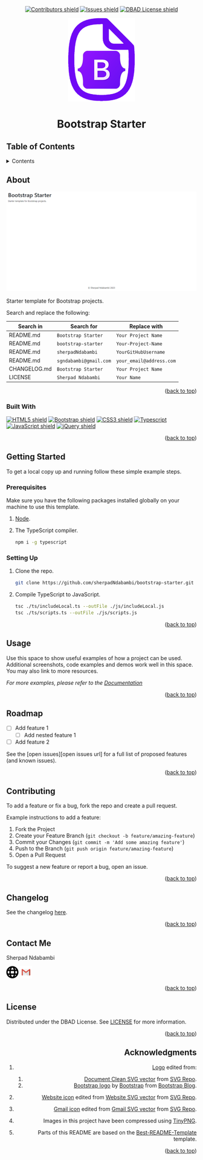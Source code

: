 <!-- Top anchor -->
<div id="top">

<!-- Project Shields -->

<div align=center>

[![Contributors shield][Contributors shield url]][Contributors url]
[![Issues shield][Issues shield url]][Issues url]
[![DBAD License shield][DBAD License shield url]][License url]

</div>

<div align=center>

[![Bootstrap Starter logo][Logo url]][Repo url]

</div>

<div align=center>

# Bootstrap Starter

</div>

## Table of Contents

<details>

   <summary>Contents</summary>

1. [About](#about)
   1. [Built With](#built-with)
1. [Getting Started](#getting-started)
   1. [Prerequisites](#prerequisites)
   1. [Setting Up](#setting-up)
1. [Usage](#usage)
1. [Roadmap](#roadmap)
1. [Contributing](#contributing)
1. [Changelog](#changelog)
1. [Contact Me](#changelog)
1. [Acknowledgments](#acknowledgments)

</details>

## About

[![Bootstrap Starter screenshot][Bootstrap Starter screenshot url]][Bootstrap Starter url]

Starter template for Bootstrap projects.

Search and replace the following:

| Search in    | Search for             | Replace with             |
| ------------ | ---------------------- | ------------------------ |
| README.md    | `Bootstrap Starter`    | `Your Project Name`      |
| README.md    | `bootstrap-starter`    | `Your-Project-Name`      |
| README.md    | `sherpadNdabambi`      | `YourGitHubUsername`     |
| README.md    | `sgndabambi@gmail.com` | `your_email@address.com` |
| CHANGELOG.md | `Bootstrap Starter`    | `Your Project Name`      |
| LICENSE      | `Sherpad Ndabambi`     | `Your Name`              |

<div align=right>

([back to top](#top))

</div>

### Built With

[![HTML5 shield][HTML5 shield url]][HTML5 url]
[![Bootstrap shield][Bootstrap shield url]][Bootstrap url]
[![CSS3 shield][CSS3 shield url]][CSS3 url]
[![Typescript][Typescript shield]][Typescript url]
[![JavaScript shield][JavaScript shield url]][JavaScript url]
[![jQuery shield][jQuery shield url]][jQuery url]

<div align=right>

([back to top](#top))

</div>

## Getting Started

To get a local copy up and running follow these simple example steps.

### Prerequisites

Make sure you have the following packages installed globally on your machine to use this template.

1. [Node][Node url].
1. The TypeScript compiler.

   ```sh
   npm i -g typescript
   ```

### Setting Up

1. Clone the repo.

   ```sh
   git clone https://github.com/sherpadNdabambi/bootstrap-starter.git
   ```

1. Compile TypeScript to JavaScript.

   ```sh
   tsc ./ts/includeLocal.ts --outFile ./js/includeLocal.js
   tsc ./ts/scripts.ts --outFile ./js/scripts.js
   ```

<div align=right>

([back to top](#top))

</div>

## Usage

Use this space to show useful examples of how a project can be used. Additional screenshots, code examples and demos work well in this space. You may also link to more resources.

_For more examples, please refer to the [Documentation][Documentation url]_

<div align=right>

([back to top](#top))

</div>

## Roadmap

- [ ] Add feature 1
  - [ ] Add nested feature 1
- [ ] Add feature 2

See the [open issues][open issues url] for a full list of proposed features (and known issues).

<div align=right>

([back to top](#top))

</div>

## Contributing

To add a feature or fix a bug, fork the repo and create a pull request.

Example instructions to add a feature:

1. Fork the Project
1. Create your Feature Branch (`git checkout -b feature/amazing-feature`)
1. Commit your Changes (`git commit -m 'Add some amazing feature'`)
1. Push to the Branch (`git push origin feature/amazing-feature`)
1. Open a Pull Request

To suggest a new feature or report a bug, open an issue.

<div align=right>

([back to top](#top))

</div>

## Changelog

See the changelog [here][changelog url].

<div align=right>

([back to top](#top))

</div>

## Contact Me

Sherpad Ndabambi

<span title="Personal website">[<img alt="Website icon" src="./img/website-ui-web-svgrepo-com.svg" style="height: 32px">][Personal website url]</span>
<span title="Email">[<img alt="Gmail icon" src="./img/gmail-old-svgrepo-com.svg" style="height: 32px">][Email address]<span>

<div align=right>

([back to top](#top))

</div>

## License

Distributed under the DBAD License. See [LICENSE][License url] for more information.

<div align=right>

([back to top](#top))

## Acknowledgments

1. [Logo][Logo url] edited from:

   1. [Document Clean SVG vector][Document Clean SVG vector url] from [SVG Repo][SVG Repo url].
   1. [Bootstrap logo][Bootstrap logo url] by [Bootstrap][Bootstrap url] from [Bootstrap Blog][Bootstrap Blog url].

1. [Website icon][Website icon url] edited from [Website SVG vector][Website SVG vector url] from [SVG Repo][SVG Repo url].
1. [Gmail icon][Gmail icon url] edited from [Gmail SVG vector][Gmail SVG vector url] from [SVG Repo][SVG Repo url].
1. Images in this project have been compressed using [TinyPNG][TinyPNG url].
1. Parts of this README are based on the [Best-README-Template][Best-README-Template url] template.

<div align=right>

([back to top](#top))

</div>

<!-- References -->

[Contributors shield url]: https://img.shields.io/github/contributors/sherpadNdabambi/bootstrap-starter.svg?style=flat
[Contributors url]: https://github.com/sherpadNdabambi/bootstrap-starter/graphs/contributors
[Issues shield url]: https://img.shields.io/github/issues/sherpadNdabambi/bootstrap-starter.svg?style=flat
[Issues url]: https://github.com/sherpadNdabambi/bootstrap-starter/issues
[DBAD License shield url]: https://img.shields.io/badge/license-DBAD-blue?style=flat
[License url]: ./LICENSE
[Logo url]: ./img/bootstrap-starter-logo.png
[Repo url]: https://github.com/SherpadNdabambi/bootstrap-starter/
[Bootstrap Starter screenshot url]: ./img/og-image.png
[Bootstrap Starter url]: https://github.com/sherpadNdabambi/bootstrap-starter/
[Bootstrap shield url]: https://img.shields.io/badge/Bootstrap-563D7C?style=flat&logo=bootstrap&logoColor=white
[HTML5 shield url]: https://img.shields.io/badge/HTML5-E34F26?style=flat&logo=html5&logoColor=white
[HTML5 url]: https://html.spec.whatwg.org/multipage/
[Bootstrap url]: https://getbootstrap.com
[CSS3 shield url]: https://img.shields.io/badge/CSS3-1572B6?style=flat&logo=css3&logoColor=white
[CSS3 url]: https://www.w3.org/TR/CSS/#css
[Typescript shield]: https://img.shields.io/badge/TypeScript-007ACC?style=flat&logo=typescript&logoColor=white
[Typescript url]: https://www.typescriptlang.org/
[JavaScript shield url]: https://img.shields.io/badge/JavaScript-F7DF1E?style=flat&logo=javascript&logoColor=black
[JavaScript url]: www.ecma-international.org/publications-and-standards/standards/ecma-262/
[jQuery shield url]: https://img.shields.io/badge/jQuery-0769AD?style=flat&logo=jquery&logoColor=white
[jQuery url]: https://jquery.com/
[Node url]: https://nodejs.org/download/
[Documentation url]: https://sherpadndabambi.github.io/bootstrap-starter/
[changelog url]: ./CHANGELOG.md
[Personal website url]: http://sherpadndabambi.github.io/
[Email address]: mailto:sgndabambi@gmail.com
[Document Clean SVG vector url]: https://www.svgrepo.com/svg/506180/document-clean
[Bootstrap logo url]: https://upload.wikimedia.org/wikipedia/commons/b/b2/Bootstrap_logo.svg
[Bootstrap Blog url]: https://blog.getbootstrap.com/
[Website icon url]: ./img/website-icon.png
[Website SVG vector url]: https://www.svgrepo.com/svg/415803/website-ui-web
[SVG Repo url]: https://www.svgrepo.com/
[Gmail icon url]: ./img/gmail-icon.png
[Gmail SVG vector url]: https://www.svgrepo.com/svg/349379/gmail-old
[TinyPNG url]: https://tinypng.com/
[Best-README-Template url]: https://github.com/othneildrew/Best-README-Template
